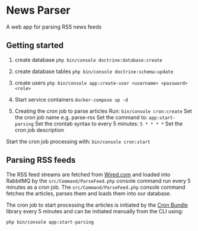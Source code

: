 # News Parser

A web app for parsing RSS news feeds


Getting started
------------
1. create database
```php bin/console doctrine:database:create```

2. create database tables
```php bin/console doctrine:schema:update```

3. create users
```php bin/console app:create-user <username> <password> <role>```

4. Start service containers
```docker-compose up -d```

5. Creating the cron job to parse articles
Run: ```bin/console cron:create```
Set the cron job name e.g. parse-rss
Set the command to:  ```app:start-parsing```
Set the crontab syntax to every 5 minutes: ```5 * * * *```
Set the cron job description

Start the cron job processing with: ```bin/console cron:start```

Parsing RSS feeds
------------
The RSS feed streams are fetched from [Wired.com](https://www.wired.com) and loaded into RabbitMQ by the ```src/Command/ParseFeed.php``` console command run every 5 minutes as a cron job. The ```src/Command/ParseFeed.php``` console command fetches the articles, parses them and loads them into our database. 

The cron job to start processing the articles is initiated by the  [Cron Bundle](https://github.com/Cron/Symfony-Bundle) library every 5 minutes and can be initiated manually from the CLI using:

```php bin/console app:start-parsing```
